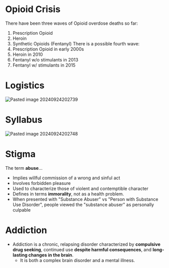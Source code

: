 
# Opioid Crisis
There have been three waves of Opioid overdose deaths so far:
1. Prescription Opioid
2. Heroin
3. Synthetic Opioids (Fentanyl)
There is a possible fourth wave:
1. Prescription Opioid in early 2000s
2. Heroin in 2010
3. Fentanyl w/o stimulants in 2013
4. Fentanyl w/ stimulants in 2015

# Logistics
![Pasted image 20240924202739](Pasted%20image%2020240924202739.png)


# Syllabus
![Pasted image 20240924202748](Pasted%20image%2020240924202748.png)


# Stigma
The term **abuse**...
* Implies willful commission of a wrong and sinful act
* Involves forbidden pleasure
* Used to characterize those of violent and contemptible character
* Defines in terms **immorality**, not as a health problem.
* When presented with "Substance Abuser" vs "Person with Substance Use Disorder", people viewed the "substance abuser" as personally culpable

# Addiction
* Addiction is a chronic, relapsing disorder characterized by **compulsive drug seeking**, continued use **despite harmful consequences**, and **long-lasting changes in the brain**.
	* It is both a complex brain disorder and a mental illness.